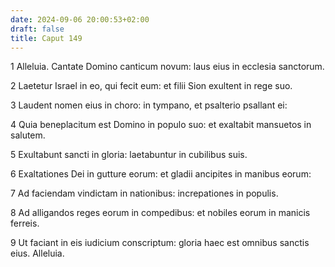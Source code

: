 ```yaml
---
date: 2024-09-06 20:00:53+02:00
draft: false
title: Caput 149
---
```





1 Alleluia. Cantate Domino canticum novum: laus eius in ecclesia sanctorum.

2 Laetetur Israel in eo, qui fecit eum: et filii Sion exultent in rege suo.

3 Laudent nomen eius in choro: in tympano, et psalterio psallant ei:

4 Quia beneplacitum est Domino in populo suo: et exaltabit mansuetos in salutem.

5 Exultabunt sancti in gloria: laetabuntur in cubilibus suis.

6 Exaltationes Dei in gutture eorum: et gladii ancipites in manibus eorum:

7 Ad faciendam vindictam in nationibus: increpationes in populis.

8 Ad alligandos reges eorum in compedibus: et nobiles eorum in manicis ferreis.

9 Ut faciant in eis iudicium conscriptum: gloria haec est omnibus sanctis eius. Alleluia.


